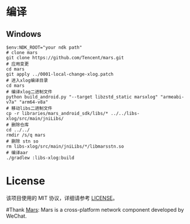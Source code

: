 # 编译
## Windows
``` shell
$env:NDK_ROOT="your ndk path"
# clone mars
git clone https://github.com/Tencent/mars.git
# 应用变更
cd mars
git apply ../0001-local-change-xlog.patch
# 进入xlog编译目录
cd mars
# 编译xlog二进制文件
python build_android.py "--target libzstd_static marsxlog" "armeabi-v7a" "arm64-v8a"
# 移动libs二进制文件
cp -r libraries/mars_android_sdk/libs/* ../../libs-xlog/src/main/jniLibs/
# 删除仓库
cd ../../
rmdir /s/q mars
# 删除 stn so
rm libs-xlog/src/main/jniLibs/*/libmarsstn.so
# 编译aar
./gradlew :libs-xlog:build
```
# License
该项目使用的 MIT 协议，详细请参考 [LICENSE](https://github.com/junjiantech/vcxss-xlog-patch/blob/master/LICENSE)。

#Thank
[Mars](https://github.com/Tencent/mars): Mars is a cross-platform network component developed by WeChat.
